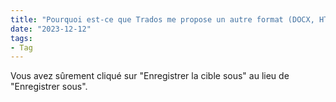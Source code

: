 ```yaml
---
title: "Pourquoi est-ce que Trados me propose un autre format (DOCX, HTML, PPT...) que le format bilingue SDLXLIFF ?"
date: "2023-12-12"
tags:
- Tag
---
```


Vous avez sûrement cliqué sur "Enregistrer la cible sous" au lieu de "Enregistrer sous".
